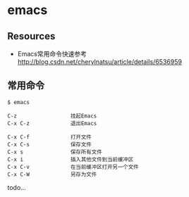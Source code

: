 # emacs

## Resources

* Emacs常用命令快速参考 <http://blog.csdn.net/cherylnatsu/article/details/6536959>


## 常用命令

    $ emacs

    C-z                 挂起Emacs
    C-x C-z             退出Emacs

    C-x C-f             打开文件
    C-x C-s             保存文件
    C-x s               保存所有文件
    C-x i               插入其他文件到当前缓冲区
    C-x C-v             在当前缓冲区打开另一个文件
    C-x C-W             另存为文件


todo...

